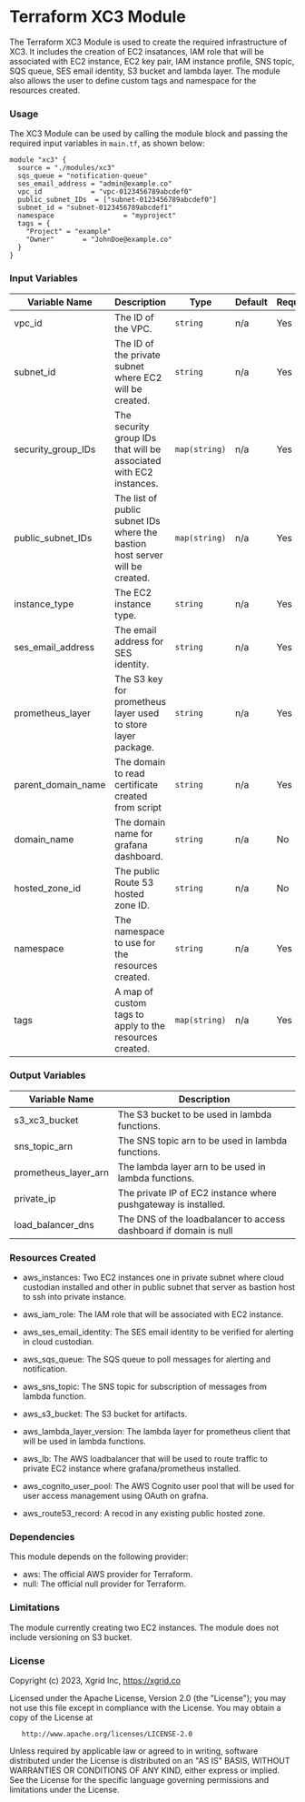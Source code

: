 # Terraform XC3 Module

The Terraform XC3 Module is used to create the required infrastructure of XC3. It includes the creation of EC2 insatances, IAM role that will be associated with EC2 instance, EC2 key pair, IAM instance profile, SNS topic, SQS queue, SES email identity, S3 bucket and lambda layer.
The module also allows the user to define custom tags and namespace for the resources created.

### Usage
The XC3 Module can be used by calling the module block and passing the required input variables in `main.tf`, as shown below:
```
module "xc3" {
  source = "./modules/xc3"
  sqs_queue = "notification-queue"
  ses_email_address = "admin@example.co"
  vpc_id            = "vpc-0123456789abcdef0"
  public_subnet_IDs  = ["subnet-0123456789abcdef0"]
  subnet_id = "subnet-0123456789abcdef1"
  namespace                 = "myproject"
  tags = {
    "Project" = "example"
    "Owner"       = "JohnDoe@example.co"
  }
}

```

### Input Variables

| Variable Name          | Description                                         | Type    | Default | Required |
| ---------------------- | --------------------------------------------------- | ------- | ------- | -------- |
| vpc_id                 | The ID of the VPC.                                  | `string`  |    n/a     | Yes      |
| subnet_id              | The ID of the private subnet where EC2 will be created. | `string`  |  n/a       | Yes      |
| security_group_IDs     | The security group IDs that will be associated with EC2 instances. | `map(string)` |   n/a  | Yes      |
| public_subnet_IDs      | The list of public subnet IDs where the bastion host server will be created. | `map(string)` | n/a  | Yes      |
| instance_type          | The EC2 instance type.                              | `string`  |   n/a      | Yes      |
| ses_email_address      | The email address for SES identity.                 | `string`  |     n/a    | Yes      |
| prometheus_layer       | The S3 key for prometheus layer used to store layer package. | `string` |     n/a    | Yes      |
| parent_domain_name     | The domain to read certificate created from script  | `string`  |   n/a      |  Yes     |
| domain_name            | The domain name for grafana dashboard.               | `string`  |    n/a     | No       |
| hosted_zone_id         | The public Route 53 hosted zone ID.                  | `string`  |    n/a     | No       |
| namespace              | The namespace to use for the resources created.     | `string`  |    n/a     | Yes      |
| tags                   | A map of custom tags to apply to the resources created. | `map(string)` | n/a     | Yes      |

### Output Variables

| Variable Name          | Description                                         |
| ---------------------- | --------------------------------------------------- |
| s3_xc3_bucket          | The S3 bucket to be used in lambda functions.       |
| sns_topic_arn          | The SNS topic arn to be used in lambda functions.   |
| prometheus_layer_arn   | The lambda layer arn to be used in lambda functions.|
| private_ip             | The private IP of EC2 instance where pushgateway is installed. |
| load_balancer_dns      | The DNS of the loadbalancer to access dashboard if domain is null |

### Resources Created

- aws_instances: Two EC2 instances one in private subnet where cloud custodian installed and other in public subnet that server as bastion host to ssh into private instance.

- aws_iam_role: The IAM role that will be associated with EC2 instance.

- aws_ses_email_identity: The SES email identity to be verified for alerting in cloud custodian.

- aws_sqs_queue: The SQS queue to poll messages for alerting and notification.

- aws_sns_topic: The SNS topic for subscription of messages from lambda function.

- aws_s3_bucket: The S3 bucket for artifacts.

- aws_lambda_layer_version: The lambda layer for prometheus client that will be used in lambda functions.

- aws_lb: The AWS loadbalancer that will be used to route traffic to private EC2 instance where grafana/prometheus installed.

- aws_cognito_user_pool: The AWS Cognito user pool that will be used for user access management using OAuth on grafna.

- aws_route53_record: A recod in any existing public hosted zone.
### Dependencies

This module depends on the following provider:

- aws: The official AWS provider for Terraform.
- null: The official null provider for Terraform.

### Limitations

The module currently creating two EC2 instances.
The module does not include versioning on S3 bucket.

### License

Copyright (c) 2023, Xgrid Inc, https://xgrid.co

Licensed under the Apache License, Version 2.0 (the "License");
you may not use this file except in compliance with the License.
You may obtain a copy of the License at

       http://www.apache.org/licenses/LICENSE-2.0

Unless required by applicable law or agreed to in writing, software
distributed under the License is distributed on an "AS IS" BASIS,
WITHOUT WARRANTIES OR CONDITIONS OF ANY KIND, either express or implied.
See the License for the specific language governing permissions and
limitations under the License.
